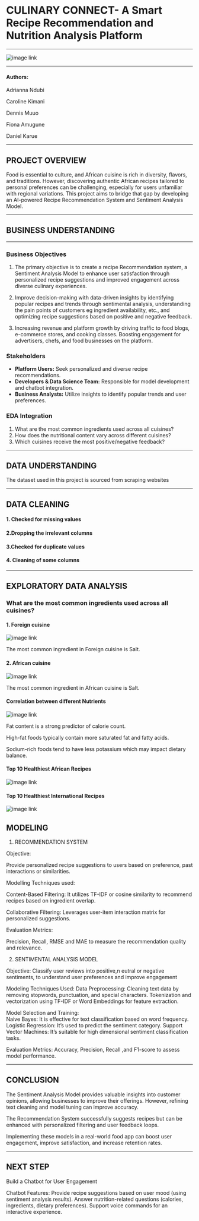 # CULINARY CONNECT- A Smart Recipe Recommendation and Nutrition Analysis Platform 

---

![image link](https://github.com/muturi-cyber/Recipe-Intelligence-/blob/main/pexels-janetrangdoan-1132047.jpg)

---

#### Authors:
Adrianna Ndubi

Caroline Kimani

Dennis Muuo

Fiona Amugune

Daniel Karue

---

## PROJECT OVERVIEW

Food is essential to culture, and African cuisine is rich in diversity, flavors, and traditions. However,
discovering authentic African recipes tailored to personal preferences can be challenging, especially for
users unfamiliar with regional variations. This project aims to bridge that gap by developing an AI-powered
Recipe Recommendation System and Sentiment Analysis Model.

---

## BUSINESS UNDERSTANDING

---

### Business Objectives

1. The primary objective is to create a recipe Recommendation system, a Sentiment Analysis Model to enhance user satisfaction through personalized recipe suggestions and improved engagement across diverse culinary experiences. 

2. Improve decision-making with data-driven insights by identifying popular recipes and trends through sentimental analysis, understanding the pain points of customers eg ingredient availability, etc., and  optimizing recipe suggestions based on positive and negative feedback. 

3. Increasing revenue and platform growth by driving traffic to food blogs, e-commerce stores, and cooking classes. Boosting engagement for advertisers, chefs, and food businesses on the platform.


### Stakeholders

- **Platform Users:** Seek personalized and diverse recipe recommendations.
- **Developers & Data Science Team:** Responsible for model development and chatbot integration.
- **Business Analysts:** Utilize insights to identify popular trends and user preferences.


### EDA Integration
1. What are the most common ingredients used across all cuisines?
2. How does the nutritional content vary across different cuisines?
3. Which cuisines receive the most positive/negative feedback?

---

## DATA UNDERSTANDING
The dataset used in this project is sourced from scraping websites

---

## DATA CLEANING
#### 1. Checked for missing values
#### 2.Dropping the irrelevant columns
#### 3.Checked for duplicate values
#### 4. Cleaning of some columns

---

## EXPLORATORY DATA  ANALYSIS


### What are the most common ingredients used across all cuisines?


#### 1. Foreign cuisine

 
![image link](https://github.com/muturi-cyber/Recipe-Intelligence-/blob/main/top%2010%20ingdnts%20in%20foreign%20cuisine.png)


The most common ingredient in Foreign cuisine is Salt.


#### 2. African cuisine


![image link](https://github.com/muturi-cyber/Recipe-Intelligence-/blob/main/top%2010%20ingdnt%20african%20cuisine.png)


The most common ingredient in African cuisine is Salt.


#### Correlation between different Nutrients


![image link](https://github.com/muturi-cyber/Recipe-Intelligence-/blob/main/corr%20btn%20diff%20nutrients.png)


Fat content is a strong predictor of calorie count.
 
High-fat foods typically contain more saturated fat and fatty acids.

Sodium-rich foods tend to have less potassium which may impact dietary balance. 


#### Top 10 Healthiest African Recipes


![image link](https://github.com/muturi-cyber/Recipe-Intelligence-/blob/main/top%2010%20healthiest%20african%20recipies.png)


#### Top 10 Healthiest International Recipes


![image link](https://github.com/muturi-cyber/Recipe-Intelligence-/blob/main/top%2010%20healthiest%20internl%20recipies.png)


## MODELING

1. RECOMMENDATION SYSTEM

Objective:
 
Provide personalized recipe suggestions to users based on preference, past interactions or similarities.
 
Modelling Techniques used:
 
Content-Based Filtering:
It utilizes TF-IDF or cosine similarity to recommend recipes based on ingredient overlap.
 
Collaborative Filtering:
Leverages user-item interaction matrix for personalized suggestions.
 
Evaluation Metrics:

Precision, Recall, RMSE and MAE to measure the recommendation quality and relevance.

2. SENTIMENTAL ANALYSIS MODEL

Objective: 
Classify user reviews into positive,n eutral or negative sentiments, to understand user preferences and improve engagement
 
Modeling Techniques Used: 
Data Preprocessing: 
Cleaning text data by removing stopwords, punctuation, and special characters.
Tokenization and vectorization using TF-IDF or Word Embeddings for feature extraction.

Model Selection and Training:  
Naive Bayes: It is effective  for text classification based on word frequency.
Logistic Regression: It’s used to predict the sentiment category.
Support Vector Machines: It’s suitable for high dimensional sentiment classification tasks.

Evaluation Metrics:
Accuracy, Precision, Recall ,and F1-score to assess model performance.

---


## CONCLUSION

The Sentiment Analysis Model provides valuable insights into customer opinions, allowing businesses to improve their offerings. However,
refining text cleaning and model tuning can improve accuracy.

The Recommendation System successfully suggests recipes but can be enhanced with personalized filtering and user feedback loops.

Implementing these models in a real-world food app can boost user engagement, improve satisfaction, and increase retention rates.

---

## NEXT STEP

Build a Chatbot for User Engagement
 
Chatbot Features:
Provide recipe suggestions based on user mood (using sentiment analysis results).
Answer nutrition-related questions (calories, ingredients, dietary preferences).
Support voice commands for an interactive experience.














